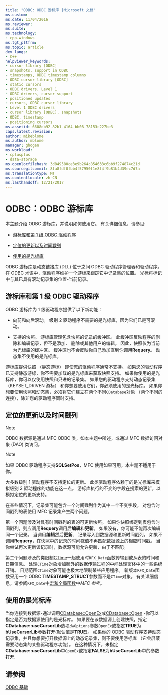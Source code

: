 ```yaml
---
title: "ODBC: ODBC 游标库 |Microsoft 文档"
ms.custom: 
ms.date: 11/04/2016
ms.reviewer: 
ms.suite: 
ms.technology:
- cpp-windows
ms.tgt_pltfrm: 
ms.topic: article
dev_langs:
- C++
helpviewer_keywords:
- cursor library [ODBC]
- snapshots, support in ODBC
- timestamps, ODBC timestamp columns
- ODBC cursor library [ODBC]
- static cursors
- ODBC drivers, Level 1
- ODBC drivers, cursor support
- positioned updates
- cursors, ODBC cursor library
- Level 1 ODBC drivers
- cursor library [ODBC], snapshots
- ODBC, timestamp
- positioning cursors
ms.assetid: 6608db92-82b1-4164-bb08-78153c227be3
caps.latest.revision: 
author: mikeblome
ms.author: mblome
manager: ghogen
ms.workload:
- cplusplus
- data-storage
ms.openlocfilehash: 3d849580ce3e9b264c854633c6bb9f274874c21d
ms.sourcegitcommit: 8fa8fdf0fbb4f57950f1e8f4f9b81b4d39ec7d7a
ms.translationtype: MT
ms.contentlocale: zh-CN
ms.lasthandoff: 12/21/2017
---
```

# <a name="odbc-the-odbc-cursor-library"></a>ODBC：ODBC 游标库
本主题介绍 ODBC 游标库，并说明如何使用它。 有关详细信息，请参见:  
  
-   [游标库和第 1 级 ODBC 驱动程序](#_core_the_cursor_library_and_level_1_odbc_drivers)  
  
-   [定位的更新以及时间戳列](#_core_positioned_updates_and_timestamp_columns)  
  
-   [使用的是光标库](#_core_using_the_cursor_library)  
  
 ODBC 游标库是动态链接库 (DLL) 位于之间 ODBC 驱动程序管理器和驱动程序。 在 ODBC 术语中，驱动程序维护一个游标来跟踪它中记录集的位置。 光标将标记中与其已具有滚动记录集的位置-当前记录。  
  
##  <a name="_core_the_cursor_library_and_level_1_odbc_drivers"></a>游标库和第 1 级 ODBC 驱动程序  
 ODBC 游标库为 1 级驱动程序提供了以下新功能：  
  
-   向前和向后滚动。 级别 2 驱动程序不需要的是光标库，因为它们已是可滚动。  
  
-   支持的快照。 游标库管理包含快照的记录的缓冲区。 此缓冲区反映程序的删除和编辑记录，但不是添加、 删除或其他用户的编辑。 因此，快照仅为当前为光标库的缓冲区。 缓冲区也不会反映你自己添加直到你调用**Requery**。 动态集不使用的是光标库。  
  
 游标库提供快照 （静态游标） 即使您的驱动程序通常不支持。 如果您的驱动程序已支持静态游标，你不需要加载的是光标库来获取快照支持。 如果你使用的是光标库，你可以仅使用快照和只进的记录集。 如果您的驱动程序支持动态记录集 （KEYSET_DRIVEN 游标） 和你想要使用它们，你必须使用的是光标库。 如果你想要使用快照和动态集，必须将它们建立在两个不同`CDatabase`对象 （两个不同的连接），除非您的驱动程序同时支持。  
  
##  <a name="_core_positioned_updates_and_timestamp_columns"></a>定位的更新以及时间戳列  
  
> [!NOTE]
>  ODBC 数据源是通过 MFC ODBC 类，如本主题中所述，或通过 MFC 数据访问对象 (DAO) 类访问。  
  
> [!NOTE]
>  如果 ODBC 驱动程序支持**SQLSetPos**，MFC 使用如果可用，本主题不适用于你。  
  
 大多数级别 1 驱动程序不支持定位的更新。 此类驱动程序依赖于的是光标库来模拟级别 2 驱动程序的功能在这一点。 游标库执行的不变的字段在搜索的更新，以模拟定位的更新支持。  
  
 在某些情况下，记录集可能包含一个时间戳列作为其中一个不变字段。 对包含时间戳列的表使用 MFC 记录集产生两个问题。  
  
 第一个问题涉及对具有时间戳列的表的可更新快照。 如果你快照绑定到表包含时间戳列，则应调用**Requery**调用后**编辑**和**更新**。 如果没有，你可能不能再次编辑同一个记录。 当调用**编辑**然后**更新**、 记录写入到数据源和更新时间戳列。 如果不调用**Requery**，在快照中的记录的时间戳值不再匹配数据源上的相应时间戳。 当你尝试再次更新该记录时，数据源可能允许更新，由于不匹配。  
  
 第二个问题涉及的类限制[CTime](../../atl-mfc-shared/reference/ctime-class.md)一起使用时`RFX_Date`函数传输到或从表的时间和日期信息。 处理`CTime`对象增加额外的数据传输过程的中间处理窗体中的一些系统开销。 日期范围`CTime`对象可能也极大地限制某些应用程序。 新版本`RFX_Date`函数采用一个 ODBC **TIMESTAMP_STRUCT**参数而不是`CTime`对象。 有关详细信息，请参阅`RFX_Date`中[宏和全局函数](../../mfc/reference/mfc-macros-and-globals.md)中*MFC 参考*。  

  
##  <a name="_core_using_the_cursor_library"></a>使用的是光标库  
 当你连接到数据源-通过调用[CDatabase::OpenEx](../../mfc/reference/cdatabase-class.md#openex)或[CDatabase::Open](../../mfc/reference/cdatabase-class.md#open) -你可以指定是否为数据源使用的是光标库。 如果要在该数据源上创建快照，指定**CDatabase::useCursorLib**选项`dwOptions`参数`OpenEx`或指定**TRUE**为**bUseCursorLib**参数**打开**(默认值是**TRUE**)。 如果你的 ODBC 驱动程序支持动态记录集，并且你想要打开数据源上的动态记录集，则不要使用游标库 （它会屏蔽需要动态集的某些驱动程序功能）。 在这种情况下，未指定**CDatabase::useCursorLib**中`OpenEx`或指定**FALSE**为**bUseCursorLib**中的参数**打开**.  
  
## <a name="see-also"></a>请参阅  
 [ODBC 基础](../../data/odbc/odbc-basics.md)